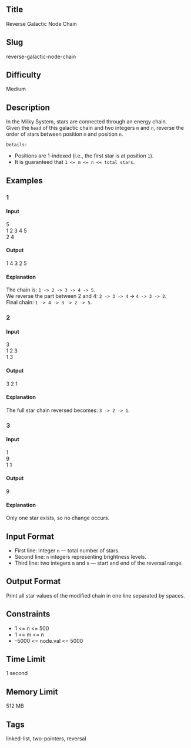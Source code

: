 ## Title
Reverse Galactic Node Chain

## Slug
reverse-galactic-node-chain

## Difficulty
Medium

## Description

In the Milky System, stars are connected through an energy chain.  
Given the `head` of this galactic chain and two integers `m` and `n`, reverse the order of stars between position `m` and position `n`.

`Details:`  
* Positions are 1-indexed (i.e., the first star is at position `1`).  
* It is guaranteed that `1 <= m <= n <= total stars`.

## Examples

### 1

#### Input
5  
1 2 3 4 5  
2 4  

#### Output
1 4 3 2 5  

#### Explanation
The chain is: `1 -> 2 -> 3 -> 4 -> 5`.  
We reverse the part between 2 and 4: `2 -> 3 -> 4` → `4 -> 3 -> 2`.  
Final chain: `1 -> 4 -> 3 -> 2 -> 5`.

### 2

#### Input
3  
1 2 3  
1 3  

#### Output
3 2 1  

#### Explanation
The full star chain reversed becomes: `3 -> 2 -> 1`.

### 3

#### Input
1  
9  
1 1  

#### Output
9  

#### Explanation
Only one star exists, so no change occurs.

## Input Format
-   First line: integer `n` — total number of stars.
-   Second line: `n` integers representing brightness levels.
-   Third line: two integers `m` and `n` — start and end of the reversal range.

## Output Format
Print all star values of the modified chain in one line separated by spaces.

## Constraints
- 1 <= n <= 500  
- 1 <= m <= n  
- -5000 <= node.val <= 5000  

## Time Limit
1 second  

## Memory Limit
512 MB  

## Tags
linked-list, two-pointers, reversal

